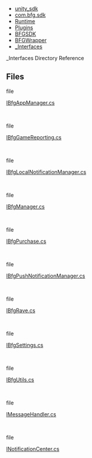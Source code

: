   - [unity\_sdk](dir_169524a6f31e9db4532a84dd08d2dc74.html)
  - [com.bfg.sdk](dir_49a21daf45482078fd78618e852e175e.html)
  - [Runtime](dir_e9197c9bf01613ee4803beab9a6d5be1.html)
  - [Plugins](dir_36160a230b41150251a86d3f9b9f8d3f.html)
  - [BFGSDK](dir_132432e59dec75238d90e62dd14a31de.html)
  - [BFGWrapper](dir_9427daba80608a7518cb19999914a2c1.html)
  - [\_Interfaces](dir_291644d5e7862d05ae991a410ffac60c.html)

\_Interfaces Directory Reference

##  Files

file  

[IBfgAppManager.cs](_i_bfg_app_manager_8cs.html)

 

file  

[IBfgGameReporting.cs](_i_bfg_game_reporting_8cs.html)

 

file  

[IBfgLocalNotificationManager.cs](_i_bfg_local_notification_manager_8cs.html)

 

file  

[IBfgManager.cs](_i_bfg_manager_8cs.html)

 

file  

[IBfgPurchase.cs](_i_bfg_purchase_8cs.html)

 

file  

[IBfgPushNotificationManager.cs](_i_bfg_push_notification_manager_8cs.html)

 

file  

[IBfgRave.cs](_i_bfg_rave_8cs.html)

 

file  

[IBfgSettings.cs](_i_bfg_settings_8cs.html)

 

file  

[IBfgUtils.cs](_i_bfg_utils_8cs.html)

 

file  

[IMessageHandler.cs](_i_message_handler_8cs.html)

 

file  

[INotificationCenter.cs](_i_notification_center_8cs.html)
